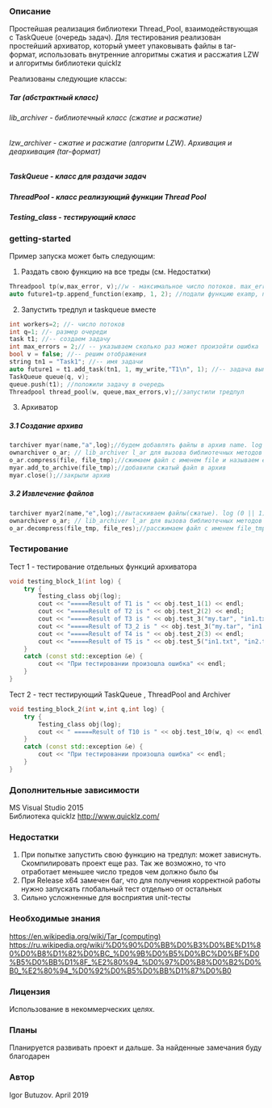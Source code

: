 ### Описание ###
Простейшая реализация библиотеки Thread_Pool, взаимодействующая с TaskQueue (очередь задач). Для тестирования реализован простейший архиватор, который умеет упаковывать файлы в tar-формат, использовать внутренние алгоритмы сжатия и рассжатия LZW и алгоритмы библиотеки quicklz <br />

Реализованы следующие классы:
##### Tar (абстрактный класс) #####
###### lib_archiver - библиотечный класс (сжатие и расжатие) ######
###### lzw_archiver - сжатие и расжатие (алгоритм LZW). Архивация и деархивация (tar-формат) ######
##### TaskQueue - класс для раздачи задач #####
##### ThreadPool - класс реализующий функции Thread Pool #####
##### Testing_class - тестирующий класс #####

### getting-started ###
Пример запуска может быть следующим: <br />
1. Раздать свою функцию на все треды (см. Недостатки) <br />
``` cpp
Threadpool tp(w,max_error, v);//w - максимальное число потоков. max_error-максимально допустимое число ошибок, bool v отображать ли работу программы на экране <br />
auto future1=tp.append_function(examp, 1, 2); //подали функцию examp, принимающую два параметра типа int
```
2. Запустить тредпул и taskqueue вместе <br />
``` cpp
int workers=2; //- число потоков
int q=1; //- размер очереди
task t1; //-- создаем задачу
int max_errors = 2;// -- указываем сколько раз может произойти ошибка
bool v = false; //-- решим отображения
string tn1 = "Task1"; //-- имя задачи
auto future1 = t1.add_task(tn1, 1, my_write,"T1\n", 1); //-- задача выполнить функцию my_write с именем tn1, приоритетом 1 и параметрами const char * и int <br />
TaskQueue queue(q, v); 
queue.push(t1); //положили задачу в очередь
Threadpool thread_pool(w, queue,max_errors,v);//запустили тредпул
```

3. Архиватор <br />
##### 3.1 Создание архива #####
``` cpp
tarchiver myar(name,"a",log);//будем добавлять файлы в архив name. log (0 || 1) - режим логирования "a|e" - добавить/извлечь
ownarchiver o_ar; // lib_archiver l_ar для вызова библиотечных методов
o_ar.compress(file, file_tmp);//сжимаем файл с именем file и называем его file_tmp
myar.add_to_archive(file_tmp);//добавили сжатый файл в архив
myar.close();//закрыли архив
```
##### 3.2 Извлечение файлов #####
``` cpp
tarchiver myar2(name,"e",log);//вытаскиваем файлы(сжатые). log (0 || 1) - режим логирования "a|e" - добавить/извлечь
ownarchiver o_ar; // lib_archiver l_ar для вызова библиотечных методов
o_ar.decompress(file_tmp, file_res);//рассжимаем файл с именем file_tmp и называем его file_res
```

### Тестирование ###
Тест 1 - тестирование отдельных функций архиватора
``` cpp
void testing_block_1(int log) {
	try {
		Testing_class obj(log);
		cout << "=====Result of T1 is " << obj.test_1(1) << endl;
		cout << "=====Result of T2 is " << obj.test_2(2) << endl;
		cout << "=====Result of T3 is " << obj.test_3("my.tar", "in1.txt", "in2.txt", "2") << endl;//2 или 3 выбор алгоритма сжатия
		cout << "=====Result of T3_2 is " << obj.test_3("my.tar", "in1.txt", "in2.txt", "3") << endl;
		cout << "=====Result of T4 is " << obj.test_2(3) << endl;
		cout << "=====Result of T5 is " << obj.test_5("in1.txt", "in2.txt") << endl;
	}
	catch (const std::exception &e) {
		cout << "При тестировании произошла ошибка" << endl;
	}
}

```
Тест 2 - тест тестирующий TaskQueue , ThreadPool and Archiver
``` cpp
void testing_block_2(int w,int q,int log) {
	try {
		Testing_class obj(log);
		cout << " =====Result of T10 is " << obj.test_10(w, q) << endl;
	}
	catch (const std::exception &e) {
		cout << "При тестировании произошла ошибка" << endl;
	}
}

```

### Дополнительные зависимости ###

MS Visual Studio 2015 <br />
Библиотека quicklz http://www.quicklz.com/

### Недостатки ###
1. При попытке запустить свою функцию на тредпул: может зависнуть. Скомпилировать проект еще раз. Так же возможно, то что отработает меньшее число тредов чем должно было бы
2. При Release x64 замечен баг, что для получения корректной работы нужно запускать глобальный тест отдельно от остальных
3. Сильно усложненные для восприятия unit-тесты

### Необходимые знания ###
https://en.wikipedia.org/wiki/Tar_(computing) <br />
https://ru.wikipedia.org/wiki/%D0%90%D0%BB%D0%B3%D0%BE%D1%80%D0%B8%D1%82%D0%BC_%D0%9B%D0%B5%D0%BC%D0%BF%D0%B5%D0%BB%D1%8F_%E2%80%94_%D0%97%D0%B8%D0%B2%D0%B0_%E2%80%94_%D0%92%D0%B5%D0%BB%D1%87%D0%B0

### Лицензия ###
Использование в некоммерческих целях. 

### Планы ###
Планируется развивать проект и дальше. За найденные замечания буду благодарен

### Автор ###
Igor Butuzov. April 2019
